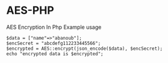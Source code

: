 # AES-PHP
AES Encryption In Php
Example usage

```
$data = ["name"=>"abanoub"];
$encSecret = "abcdefg112233445566";
$encrypted = AES::encrypt(json_encode($data), $encSecret);
echo "encrypted data is $encrypted";
```
